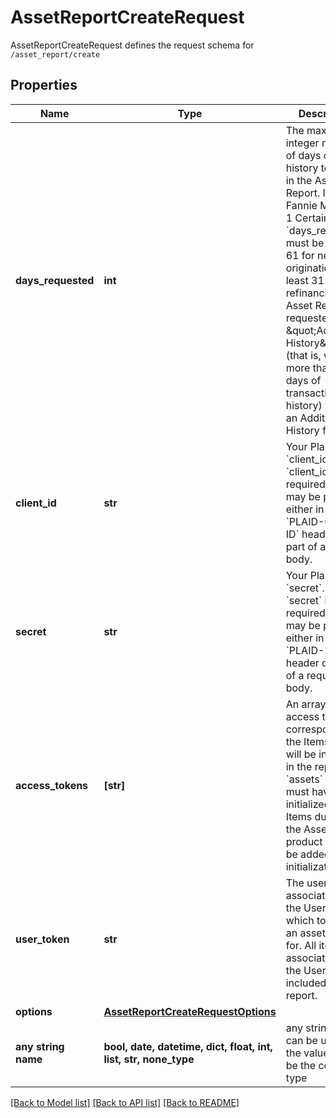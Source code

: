 # AssetReportCreateRequest

AssetReportCreateRequest defines the request schema for `/asset_report/create`

## Properties
Name | Type | Description | Notes
------------ | ------------- | ------------- | -------------
**days_requested** | **int** | The maximum integer number of days of history to include in the Asset Report. If using Fannie Mae Day 1 Certainty, &#x60;days_requested&#x60; must be at least 61 for new originations or at least 31 for refinancings.  An Asset Report requested with \&quot;Additional History\&quot; (that is, with more than 61 days of transaction history) will incur an Additional History fee. | 
**client_id** | **str** | Your Plaid API &#x60;client_id&#x60;. The &#x60;client_id&#x60; is required and may be provided either in the &#x60;PLAID-CLIENT-ID&#x60; header or as part of a request body. | [optional] 
**secret** | **str** | Your Plaid API &#x60;secret&#x60;. The &#x60;secret&#x60; is required and may be provided either in the &#x60;PLAID-SECRET&#x60; header or as part of a request body. | [optional] 
**access_tokens** | **[str]** | An array of access tokens corresponding to the Items that will be included in the report. The &#x60;assets&#x60; product must have been initialized for the Items during link; the Assets product cannot be added after initialization. | [optional] 
**user_token** | **str** | The user token associated with the User for which to create an asset report for. All items associated with the User will be included in the report. | [optional] 
**options** | [**AssetReportCreateRequestOptions**](AssetReportCreateRequestOptions.md) |  | [optional] 
**any string name** | **bool, date, datetime, dict, float, int, list, str, none_type** | any string name can be used but the value must be the correct type | [optional]

[[Back to Model list]](../README.md#documentation-for-models) [[Back to API list]](../README.md#documentation-for-api-endpoints) [[Back to README]](../README.md)



